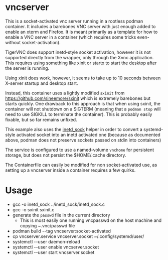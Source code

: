 # vncserver

This is a socket-activated vnc server running in a rootless podman container.
It includes a barebones VNC server with just enough added to enable an xterm
and Firefox.  It is meant primarily as a template for how to enable a VNC
server in a container (which requires some tricks even-without socket-activation).

TigerVNC does support inetd-style socket activation, however it is not supported
directly from the wrapper, only through the Xvnc application.  This requires using
something like xinit or startx to start the desktop after the server is running.

Using xinit does work, however, it seems to take up to 10 seconds between X-server
startup and desktop start.

Instead, this container uses a lightly modified `sxinit` from https://github.com/sineemore/sxinit
which is extremely barebones but starts quickly. One drawback to this approach
is that when using sxinit, the container will not shutdown on a SIGTERM
(meaning that a `podman stop` will need to use SIGKILL to terminate the container).
This is probably easily fixable, but so far remains unfixed.

This example also uses the [inetd_sock](../inetd_sock/README.md) helper in order to convert
a systemd-style activated socket into an inetd activated one (because as documented above,
podman does not preserve sockets passed on stdin into containers)

The service is configured to use a named-volume `vnchome` for persistent storage, but
does not persist the $HOME/.cache directory.

The Containerfile can easily be modified for non socket-activated use, as setting up
a vncserver inside a container requires a few quirks.

# Usage

* gcc -o inetd_sock ../inetd_sock/inetd_sock.c
* gcc -o sxinit sxinit.c
* generate the `passwd` file in the current directory
  * This is most easily one running vncpasswd on the host machine and copying ~.vnc/passwd
    file
* podman build --tag vncserver:socket-activated
* cp vncserver.service vncserver.socket ~/.config/systemd/user/
* systemctl --user daemon-reload
* systemctl --user enable vncserver.socket
* systemctl --user start vncserver.socket
